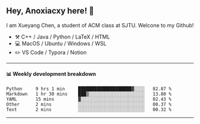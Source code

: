 <!--
**Anoxiacxy/Anoxiacxy** is a ✨ _special_ ✨ repository because its `README.md` (this file) appears on your GitHub profile.

Here are some ideas to get you started:

- 🔭 I’m currently working on ...
- 🌱 I’m currently learning ...
- 👯 I’m looking to collaborate on ...
- 🤔 I’m looking for help with ...
- 💬 Ask me about ...
- 📫 How to reach me: ...
- 😄 Pronouns: ...
- ⚡ Fun fact: ...
-->

## Hey, Anoxiacxy here! :wave:

I am Xueyang Chen, a student of ACM class at SJTU. Welcone to my Github!

-   :hammer_and_pick: C++ / Java / Python / LaTeX / HTML
-   :computer: MacOS / Ubuntu / Windows / WSL
-   :pencil2: VS Code / Typora / Notion



<!--
#### :sparkles: My followers
-->

<!--START_SECTION:top-followers-->
<!--END_SECTION:top-followers-->

---

#### :bar_chart: Weekly development breakdown

<!--START_SECTION:waka-->
```text
Python     9 hrs 1 min     ████████████████████▓░░░░   82.87 % 
Markdown   1 hr 30 mins    ███▒░░░░░░░░░░░░░░░░░░░░░   13.80 % 
YAML       15 mins         ▓░░░░░░░░░░░░░░░░░░░░░░░░   02.43 % 
Other      2 mins          ░░░░░░░░░░░░░░░░░░░░░░░░░   00.37 % 
Text       2 mins          ░░░░░░░░░░░░░░░░░░░░░░░░░   00.32 % 
```
<!--END_SECTION:waka-->

---
